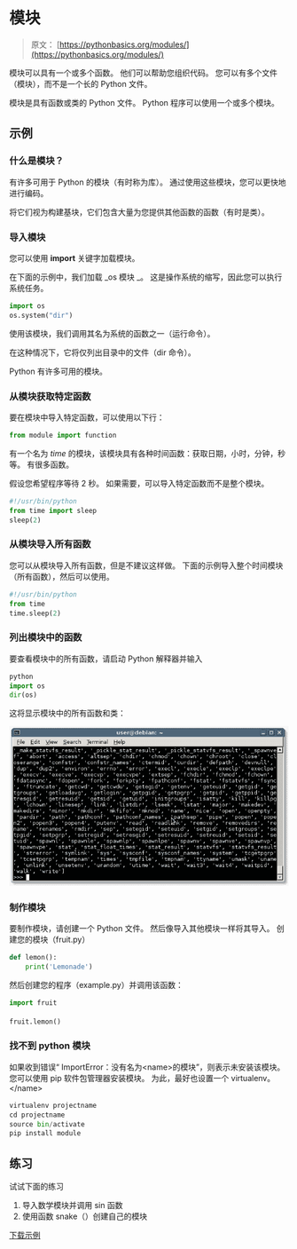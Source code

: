 # 模块

> 原文： [https://pythonbasics.org/modules/](https://pythonbasics.org/modules/)

模块可以具有一个或多个函数。 他们可以帮助您组织代码。 您可以有多个文件（模块），而不是一个长的 Python 文件。

模块是具有函数或类的 Python 文件。 Python 程序可以使用一个或多个模块。



## 示例

### 什么是模块？

有许多可用于 Python 的模块（有时称为库）。 通过使用这些模块，您可以更快地进行编码。

将它们视为构建基块，它们包含大量为您提供其他函数的函数（有时是类）。

### 导入模块

您可以使用 **import** 关键字加载模块。

在下面的示例中，我们加载 _os 模块 _。 这是操作系统的缩写，因此您可以执行系统任务。

```py
import os
os.system("dir")

```

使用该模块，我们调用其名为系统的函数之一（运行命令）。

在这种情况下，它将仅列出目录中的文件（dir 命令）。

Python 有许多可用的模块。

### 从模块获取特定函数

要在模块中导入特定函数，可以使用以下行：

```py
from module import function

```

有一个名为 _time_ 的模块，该模块具有各种时间函数：获取日期，小时，分钟，秒等。 有很多函数。

假设您希望程序等待 2 秒。 如果需要，可以导入特定函数而不是整个模块。

```py
#!/usr/bin/python
from time import sleep
sleep(2)

```

### 从模块导入所有函数

您可以从模块导入所有函数，但是不建议这样做。
下面的示例导入整个时间模块（所有函数），然后可以使用。

```py
#!/usr/bin/python
from time
time.sleep(2)

```

### 列出模块中的函数

要查看模块中的所有函数，请启动 Python 解释器并输入

```py
python
import os
dir(os)

```

这将显示模块中的所有函数和类：

![module functions](img/638ed41320bc173598f5573a82f94288.jpg)

### 制作模块

要制作模块，请创建一个 Python 文件。 然后像导入其他模块一样将其导入。
创建您的模块（fruit.py）

```py
def lemon():
    print('Lemonade')

```

然后创建您的程序（example.py）并调用该函数：

```py
import fruit

fruit.lemon()

```

### 找不到 python 模块

如果收到错误“ ImportError：没有名为&lt;name&gt;的模块”，则表示未安装该模块。
您可以使用 pip 软件包管理器安装模块。 为此，最好也设置一个 virtualenv。&lt;/name&gt;

```py
virtualenv projectname
cd projectname
source bin/activate
pip install module

```

## 练习

试试下面的练习

1.  导入数学模块并调用 sin 函数
2.  使用函数 snake（）创建自己的模块

[下载示例](https://gum.co/HhgpI)